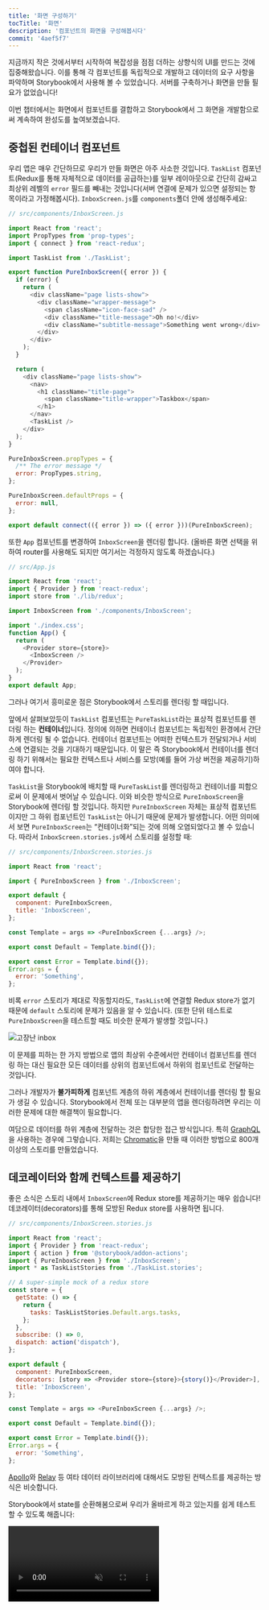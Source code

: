 ```yaml
---
title: '화면 구성하기'
tocTitle: '화면'
description: '컴포넌트의 화면을 구성해봅시다'
commit: '4aef5f7'
---
```


지금까지 작은 것에서부터 시작하여 복잡성을 점점 더하는 상향식의 UI를 만드는 것에 집중해왔습니다. 이를 통해 각 컴포넌트를 독립적으로 개발하고 데이터의 요구 사항을 파악하며 Storybook에서 사용해 볼 수 있었습니다. 서버를 구축하거나 화면을 만들 필요가 없었습니다!

이번 챕터에서는 화면에서 컴포넌트를 결합하고 Storybook에서 그 화면을 개발함으로써 계속하여 완성도를 높여보겠습니다.

## 중첩된 컨테이너 컴포넌트

우리 앱은 매우 간단하므로 우리가 만들 화면은 아주 사소한 것입니다. `TaskList` 컴포넌트(Redux를 통해 자체적으로 데이터를 공급하는)를 일부 레이아웃으로 간단히 감싸고 최상위 레벨의 `error` 필드를 빼내는 것입니다(서버 연결에 문제가 있으면 설정되는 항목이라고 가정해봅시다). `InboxScreen.js`를 `components`폴더 안에 생성해주세요:

```javascript
// src/components/InboxScreen.js

import React from 'react';
import PropTypes from 'prop-types';
import { connect } from 'react-redux';

import TaskList from './TaskList';

export function PureInboxScreen({ error }) {
  if (error) {
    return (
      <div className="page lists-show">
        <div className="wrapper-message">
          <span className="icon-face-sad" />
          <div className="title-message">Oh no!</div>
          <div className="subtitle-message">Something went wrong</div>
        </div>
      </div>
    );
  }

  return (
    <div className="page lists-show">
      <nav>
        <h1 className="title-page">
          <span className="title-wrapper">Taskbox</span>
        </h1>
      </nav>
      <TaskList />
    </div>
  );
}

PureInboxScreen.propTypes = {
  /** The error message */
  error: PropTypes.string,
};

PureInboxScreen.defaultProps = {
  error: null,
};

export default connect(({ error }) => ({ error }))(PureInboxScreen);
```

또한 `App` 컴포넌트를 변경하여 `InboxScreen`을 렌더링 합니다. (올바른 화면 선택을 위하여 router를 사용해도 되지만 여기서는 걱정하지 않도록 하겠습니다.)

```javascript
// src/App.js

import React from 'react';
import { Provider } from 'react-redux';
import store from './lib/redux';

import InboxScreen from './components/InboxScreen';

import './index.css';
function App() {
  return (
    <Provider store={store}>
      <InboxScreen />
    </Provider>
  );
}
export default App;
```

그러나 여기서 흥미로운 점은 Storybook에서 스토리를 렌더링 할 때입니다.

앞에서 살펴보았듯이 `TaskList` 컴포넌트는 `PureTaskList`라는 표상적 컴포넌트를 렌더링 하는 **컨테이너**입니다. 정의에 의하면 컨테이너 컴포넌트는 독립적인 환경에서 간단하게 렌더링 될 수 없습니다. 컨테이너 컴포넌트는 어떠한 컨텍스트가 전달되거나 서비스에 연결되는 것을 기대하기 때문입니다. 이 말은 즉 Storybook에서 컨테이너를 렌더링 하기 위해서는 필요한 컨텍스트나 서비스를 모방(예를 들어 가상 버전을 제공하기)하여야 합니다.

`TaskList`을 Storybook에 배치할 때 `PureTaskList`를 렌더링하고 컨테이너를 피함으로써 이 문제에서 벗어날 수 있습니다. 이와 비슷한 방식으로 `PureInboxScreen`을 Storybook에 렌더링 할 것입니다.
하지만 `PureInboxScreen` 자체는 표상적 컴포넌트이지만 그 하위 컴포넌트인 `TaskList`는 아니기 때문에 문제가 발생합니다. 어떤 의미에서 보면 `PureInboxScreen`는 “컨테이너화”되는 것에 의해 오염되었다고 볼 수 있습니다. 따라서 `InboxScreen.stories.js`에서 스토리를 설정할 때:

```javascript
// src/components/InboxScreen.stories.js

import React from 'react';

import { PureInboxScreen } from './InboxScreen';

export default {
  component: PureInboxScreen,
  title: 'InboxScreen',
};

const Template = args => <PureInboxScreen {...args} />;

export const Default = Template.bind({});

export const Error = Template.bind({});
Error.args = {
  error: 'Something',
};
```

비록 `error` 스토리가 제대로 작동할지라도, `TaskList`에 연결할 Redux store가 없기 때문에 `default` 스토리에 문제가 있음을 알 수 있습니다. (또한 단위 테스트로 `PureInboxScreen`을 테스트할 때도 비슷한 문제가 발생할 것입니다.)

![고장난 inbox](/intro-to-storybook/broken-inboxscreen.png)

이 문제를 피하는 한 가지 방법으로 앱의 최상위 수준에서만 컨테이너 컴포넌트를 렌더링 하는 대신 필요한 모든 데이터를 상위의 컴포넌트에서 하위의 컴포넌트로 전달하는 것입니다.

그러나 개발자가 **불가피하게** 컴포넌트 계층의 하위 계층에서 컨테이너를 렌더링 할 필요가 생길 수 있습니다. Storybook에서 전체 또는 대부분의 앱을 렌더링하려면 우리는 이러한 문제에 대한 해결책이 필요합니다.

<div class="aside">
여담으로 데이터를 하위 계층에 전달하는 것은 합당한 접근 방식입니다. 특히 <a href="http://graphql.org/">GraphQL</a>을 사용하는 경우에 그렇습니다. 저희는 <a href="https://www.chromatic.com">Chromatic</a>을 만들 때 이러한 방법으로 800개 이상의 스토리를 만들었습니다.
</div>

## 데코레이터와 함께 컨텍스트를 제공하기

좋은 소식은 스토리 내에서 `InboxScreen`에 Redux store를 제공하기는 매우 쉽습니다! 데코레이터(decorators)를 통해 모방된 Redux store를 사용하면 됩니다.

```javascript
// src/components/InboxScreen.stories.js

import React from 'react';
import { Provider } from 'react-redux';
import { action } from '@storybook/addon-actions';
import { PureInboxScreen } from './InboxScreen';
import * as TaskListStories from './TaskList.stories';

// A super-simple mock of a redux store
const store = {
  getState: () => {
    return {
      tasks: TaskListStories.Default.args.tasks,
    };
  },
  subscribe: () => 0,
  dispatch: action('dispatch'),
};

export default {
  component: PureInboxScreen,
  decorators: [story => <Provider store={store}>{story()}</Provider>],
  title: 'InboxScreen',
};

const Template = args => <PureInboxScreen {...args} />;

export const Default = Template.bind({});

export const Error = Template.bind({});
Error.args = {
  error: 'Something',
};
```

[Apollo](https://www.npmjs.com/package/apollo-storybook-decorator)와 [Relay](https://github.com/orta/react-storybooks-relay-container) 등 여타 데이터 라이브러리에 대해서도 모방된 컨텍스트를 제공하는 방식은 비슷합니다.

Storybook에서 state를 순환해봄으로써 우리가 올바르게 하고 있는지를 쉽게 테스트할 수 있도록 해줍니다:

<video autoPlay muted playsInline loop >

  <source
    src="/intro-to-storybook/finished-inboxscreen-states-6-0.mp4"
    type="video/mp4"
  />
</video>

## 컴포넌트 기반 개발

우리는 가장 아래에 해당하는 `Task`로부터 시작하여, `TaskList`로 진행하였고 이제 전체 화면을 구성하는 UI를 완성하였습니다. `InboxScreen`은 중첩된 컨테이너 컴포넌트를 수용하고 그에 수반하는 스토리들을 포함하고 있습니다.

<video autoPlay muted playsInline loop style="width:480px; height:auto; margin: 0 auto;">
  <source
    src="/intro-to-storybook/component-driven-development-optimized.mp4"
    type="video/mp4"
  />
</video>

[**컴포넌트 기반 개발**](https://www.componentdriven.org/)은 컴포넌트의 상위 계층으로 올라감에 따른 복잡성을 점진적으로 확장할 수 있도록 해줍니다. 이것의 이점 중 하나는 보다 개발 과정에 집중할 수 있으며 가능한 모든 UI 순열의 적용 범위가 늘어난다는 것입니다. 간단히 말하면, 컴포넌트 기반 개발(CDD)은 더 높은 품질과 복잡성을 가진 사용자 인터페이스를 만들 수 있도록 도와줍니다.

아직 끝이 아닙니다! UI가 완성되었다고 할 일이 모두 끝난 것은 아닙니다. 우리는 또한 시간이 지나도 UI가 내구성을 유지할 수 있도록 해야 합니다.
